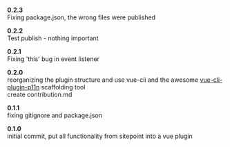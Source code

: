 **0.2.3**  
Fixing package.json, the wrong files were published

**0.2.2**  
Test publish - nothing important

**0.2.1**  
Fixing 'this' bug in event listener

**0.2.0**  
reorganizing the plugin structure and use vue-cli and the awesome [vue-cli-plugin-p11n](https://github.com/kazupon/vue-cli-plugin-p11n) scaffolding tool  
create contribution.md  

**0.1.1**  
fixing gitignore and package.json

**0.1.0**  
initial commit, put all functionality from sitepoint into a vue plugin
